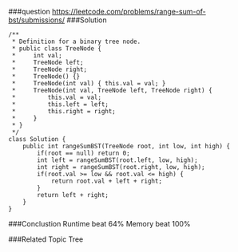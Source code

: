 ###question
https://leetcode.com/problems/range-sum-of-bst/submissions/
###Solution
```
/**
 * Definition for a binary tree node.
 * public class TreeNode {
 *     int val;
 *     TreeNode left;
 *     TreeNode right;
 *     TreeNode() {}
 *     TreeNode(int val) { this.val = val; }
 *     TreeNode(int val, TreeNode left, TreeNode right) {
 *         this.val = val;
 *         this.left = left;
 *         this.right = right;
 *     }
 * }
 */
class Solution {
    public int rangeSumBST(TreeNode root, int low, int high) {
        if(root == null) return 0;
        int left = rangeSumBST(root.left, low, high);
        int right = rangeSumBST(root.right, low, high);
        if(root.val >= low && root.val <= high) {
            return root.val + left + right;
        }
        return left + right;
    }
}
```

###Conclustion
Runtime beat 64%
Memory beat 100%

###Related Topic
Tree